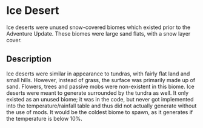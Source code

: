 # Ice Desert
Ice deserts were unused snow-covered biomes which existed prior to the Adventure Update. These biomes were large sand flats, with a snow layer cover. 

## Description
Ice deserts were similar in appearance to tundras, with fairly flat land and small hills. However, instead of grass, the surface was primarily made up of sand. Flowers, trees and passive mobs were non-existent in this biome. Ice deserts were meant to generate surrounded by the tundra as well. It only existed as an unused biome; it was in the code, but never got implemented into the temperature/rainfall table and thus did not actually generate without the use of mods. It would be the coldest biome to spawn, as it generates if the temperature is below 10%.

